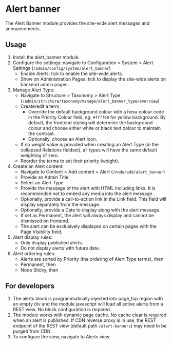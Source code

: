 # Alert banner
The Alert Banner module provides the site-wide alert messages and announcements.

## Usage
  1. Install the alert_banner module.
  2. Configure the settings: navigate to Configuration > System > Alert Settings
   (`/admin/config/system/alert_banner`)
      * Enable Alerts: tick to enable the site-wide alerts.
      * Show on Administration Pages: tick to display the site-wide alerts on
      backend admin pages.
  3. Manage Alert Type:
      * Navigate to Structure > Taxonomy > Alert Type (`/admin/structure/taxonomy/manage/alert_banner_type/overview`)
      * Create/edit a term:
          + Override the default background colour with a hexa colour code in
          the Priority Colour field, eg. `#ffff00` for yellow background. By
          default, the frontend styling will determine the background colour
          and choose either white or black text colour to maintain the contrast.
          + Optionally, choose an Alert Icon.
      * If no weight value is provided when creating an Alert Type (in the
      collapsed Relations fieldset), all types will have the same default
      weighting of zero.
      * Reorder the terms to set their priority (weight).
  4. Create an Alert content:
      * Navigate to Content > Add content > Alert (`/node/add/alert_banner`)
      * Provide an Admin Title
      * Select an Alert Type
      * Provide the message of the alert with HTML including links. It is
      recommended not to embed any media into the alert message.
      * Optionally, provide a call-to-action link in the Link field. This field
      will display separately from the message.
      * Optionally, provide a Date to display along with the alert message.
      * If set as Permanent, the alert will always display and cannot be
      dismissed on frontend.
      * The alert can be exclusively displayed on certain pages with the Page
      Visibility field.
  5. Alert display rules:
      * Only display published alerts.
      * Do not display alerts with future date.
  6. Alert ordering rules:
      * Alerts are sorted by Priority (the ordering of Alert Type terms), then
      * Permanent, then
      * Node Sticky, then

## For developers
  1. The alerts block is programmatically injected into page_top region with an
  empty div and the module javascript will load all active alerts from a REST
  view. No block configuration is required.
  2. The module works with dynamic page cache. No cache clear is required when
  an alert is published. If CDN reverse proxy is in use, the REST endpoint of
  the REST view (default path `/alert-banners`) may need to be purged from CDN.
  3. To configure the view, navigate to Alerts view.
